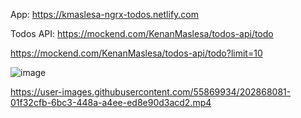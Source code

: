 App:
https://kmaslesa-ngrx-todos.netlify.com

Todos API:
https://mockend.com/KenanMaslesa/todos-api/todo

https://mockend.com/KenanMaslesa/todos-api/todo?limit=10


![image](https://user-images.githubusercontent.com/55869934/202867845-f7ff806f-00d5-4ae4-8072-f4301fe81934.png)



https://user-images.githubusercontent.com/55869934/202868081-01f32cfb-6bc3-448a-a4ee-ed8e90d3acd2.mp4

